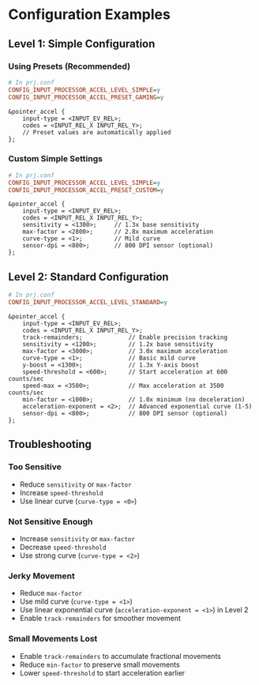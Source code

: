 # Configuration Examples

## Level 1: Simple Configuration

### Using Presets (Recommended)

```ini
# In prj.conf
CONFIG_INPUT_PROCESSOR_ACCEL_LEVEL_SIMPLE=y
CONFIG_INPUT_PROCESSOR_ACCEL_PRESET_GAMING=y
```

```devicetree
&pointer_accel {
    input-type = <INPUT_EV_REL>;
    codes = <INPUT_REL_X INPUT_REL_Y>;
    // Preset values are automatically applied
};
```

### Custom Simple Settings

```ini
# In prj.conf
CONFIG_INPUT_PROCESSOR_ACCEL_LEVEL_SIMPLE=y
CONFIG_INPUT_PROCESSOR_ACCEL_PRESET_CUSTOM=y
```

```devicetree
&pointer_accel {
    input-type = <INPUT_EV_REL>;
    codes = <INPUT_REL_X INPUT_REL_Y>;
    sensitivity = <1300>;     // 1.3x base sensitivity
    max-factor = <2800>;      // 2.8x maximum acceleration
    curve-type = <1>;         // Mild curve
    sensor-dpi = <800>;       // 800 DPI sensor (optional)
};
```

## Level 2: Standard Configuration

```ini
# In prj.conf
CONFIG_INPUT_PROCESSOR_ACCEL_LEVEL_STANDARD=y
```

```devicetree
&pointer_accel {
    input-type = <INPUT_EV_REL>;
    codes = <INPUT_REL_X INPUT_REL_Y>;
    track-remainders;             // Enable precision tracking
    sensitivity = <1200>;         // 1.2x base sensitivity
    max-factor = <3000>;          // 3.0x maximum acceleration
    curve-type = <1>;             // Basic mild curve
    y-boost = <1300>;             // 1.3x Y-axis boost
    speed-threshold = <600>;      // Start acceleration at 600 counts/sec
    speed-max = <3500>;           // Max acceleration at 3500 counts/sec
    min-factor = <1000>;          // 1.0x minimum (no deceleration)
    acceleration-exponent = <2>;  // Advanced exponential curve (1-5)
    sensor-dpi = <800>;           // 800 DPI sensor (optional)
};
```

## Troubleshooting

### Too Sensitive

- Reduce `sensitivity` or `max-factor`
- Increase `speed-threshold`
- Use linear curve (`curve-type = <0>`)

### Not Sensitive Enough

- Increase `sensitivity` or `max-factor`
- Decrease `speed-threshold`
- Use strong curve (`curve-type = <2>`)

### Jerky Movement

- Reduce `max-factor`
- Use mild curve (`curve-type = <1>`)
- Use linear exponential curve (`acceleration-exponent = <1>`) in Level 2
- Enable `track-remainders` for smoother movement

### Small Movements Lost

- Enable `track-remainders` to accumulate fractional movements
- Reduce `min-factor` to preserve small movements
- Lower `speed-threshold` to start acceleration earlier

